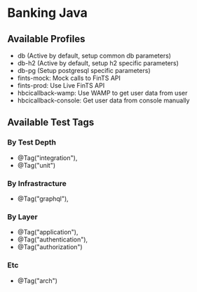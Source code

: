 # Banking Java

## Available Profiles
- db (Active by default, setup common db parameters)
- db-h2 (Active by default, setup h2 specific parameters)
- db-pg (Setup postgresql specific parameters)
- fints-mock: Mock calls to FinTS API
- fints-prod: Use Live FinTS API
- hbcicallback-wamp: Use WAMP to get user data from user
- hbcicallback-console: Get user data from console manually

## Available Test Tags
### By Test Depth
- @Tag("integration"),
- @Tag("unit")

### By Infrastracture
- @Tag("graphql"),

### By Layer
- @Tag("application"),
- @Tag("authentication"),
- @Tag("authorization")

### Etc
- @Tag("arch")
